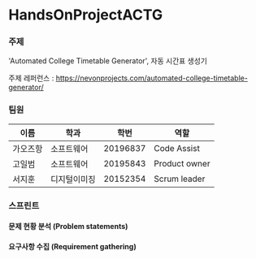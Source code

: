 # HandsOnProjectACTG

### 주제
'Automated College Timetable Generator', 자동 시간표 생성기

주제 레퍼런스 : https://nevonprojects.com/automated-college-timetable-generator/
### 팀원
|이름|학과|학번|역할|
|------|---|---|----|
|가오즈항|소프트웨어|20196837|Code Assist|
|고일범|소프트웨어|20195843|Product owner|
|서지훈|디지털이미징|20152354|Scrum leader|

### 스프린트

#### 문제 현황 분석 (Problem statements)

#### 요구사항 수집 (Requirement gathering)
